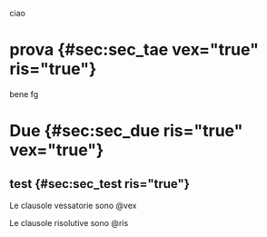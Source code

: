 ciao

# prova {#sec:sec_tae vex="true" ris="true"}

bene fg

# Due {#sec:sec_due ris="true" vex="true"}

## test {#sec:sec_test ris="true"}

Le clausole vessatorie sono @vex

Le clausole risolutive sono @ris
